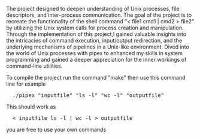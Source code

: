 The project designed to deepen understanding of Unix processes, file descriptors, and inter-process communication. The goal of the project is to recreate the functionality of the shell command "< file1 cmd1 | cmd2 > file2" by utilizing the Unix system calls for process creation and manipulation. Through the implementation of this project,I gained valuable insights into the intricacies of command execution, input/output redirection, and the underlying mechanisms of pipelines in a Unix-like environment. Dived into the world of Unix processes with pipex to enhanced my skills in system programming and gained a deeper appreciation for the inner workings of command-line utilities.

To compile the project run the command "make" then use this command line for example
<pre>
  ./pipex "inputfile" "ls -l" "wc -l" "outputfile" </pre>
This should work as
<pre>
  < inputfile ls -l | wc -l > outputfile </pre>
you are free to use your own commands  

